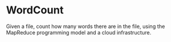 WordCount
=========

Given a file, count how many words there are in the file, using the MapReduce programming model and a cloud infrastructure.
